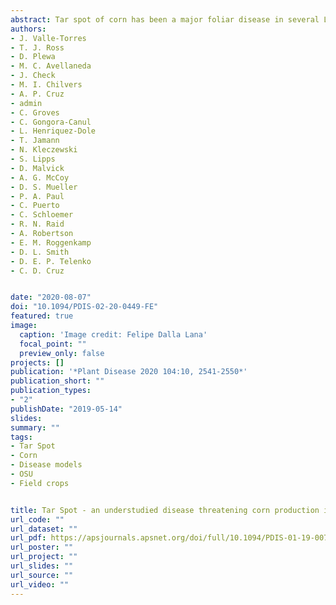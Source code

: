 ```yaml
---
abstract: Tar spot of corn has been a major foliar disease in several Latin American countries since 1904. In 2015, tar spot was first documented in the United States and has led to significant yield losses of approximately 4.5 million t. Tar spot is caused by an obligate pathogen, Phyllachora maydis, and thus requires a living host to grow and reproduce. Due to its obligate nature, biological and epidemiological studies are limited and impact of disease in corn production has been understudied. Here we present the current literature and gaps in knowledge of tar spot of corn in the Americas, its etiology, distribution, impact and known management strategies as a resource for understanding the pathosystem. This will in turn guide current and future research and aid in the development of effective management strategies for this disease.
authors:
- J. Valle-Torres
- T. J. Ross
- D. Plewa
- M. C. Avellaneda
- J. Check
- M. I. Chilvers
- A. P. Cruz
- admin
- C. Groves
- C. Gongora-Canul
- L. Henriquez-Dole
- T. Jamann
- N. Kleczewski
- S. Lipps
- D. Malvick
- A. G. McCoy
- D. S. Mueller
- P. A. Paul
- C. Puerto
- C. Schloemer
- R. N. Raid
- A. Robertson
- E. M. Roggenkamp
- D. L. Smith
- D. E. P. Telenko
- C. D. Cruz


date: "2020-08-07"
doi: "10.1094/PDIS-02-20-0449-FE"
featured: true
image:
  caption: 'Image credit: Felipe Dalla Lana'
  focal_point: ""
  preview_only: false
projects: []
publication: '*Plant Disease 2020 104:10, 2541-2550*'
publication_short: ""
publication_types:
- "2"
publishDate: "2019-05-14"
slides: 
summary: ""
tags:
- Tar Spot
- Corn
- Disease models
- OSU
- Field crops


title: Tar Spot - an understudied disease threatening corn production in the Americas
url_code: ""
url_dataset: ""
url_pdf: https://apsjournals.apsnet.org/doi/full/10.1094/PDIS-01-19-0070-PDN
url_poster: ""
url_project: ""
url_slides: ""
url_source: ""
url_video: ""
---
```


